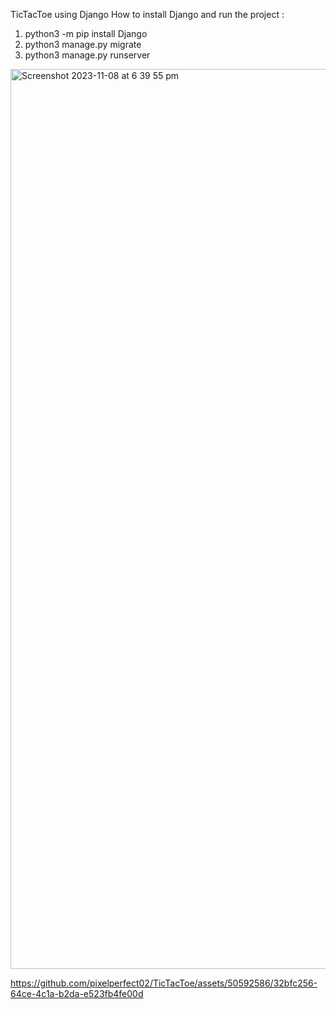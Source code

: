 TicTacToe using Django
How to install Django and run the project : 
1. python3 -m pip install Django <br>
2. python3 manage.py migrate <br>
3. python3 manage.py runserver
<img width="1440" alt="Screenshot 2023-11-08 at 6 39 55 pm" src="https://github.com/pixelperfect02/TicTacToe/assets/50592586/76956d89-7b4a-457a-b15a-1f6d6118064d">

https://github.com/pixelperfect02/TicTacToe/assets/50592586/32bfc256-64ce-4c1a-b2da-e523fb4fe00d

